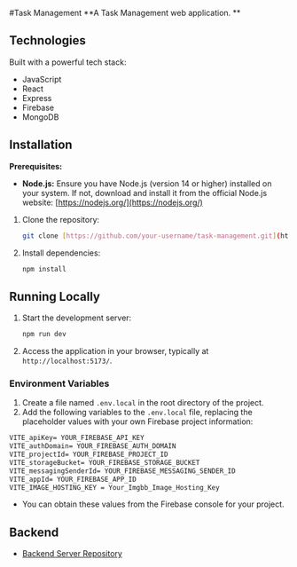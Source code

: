 #Task Management
**A Task Management web application. **


## Technologies

Built with a powerful tech stack:

- JavaScript
- React
- Express
- Firebase
- MongoDB


## Installation

**Prerequisites:**

- **Node.js:** Ensure you have Node.js (version 14 or higher) installed on your system. If not, download and install it from the official Node.js website: [https://nodejs.org/](https://nodejs.org/)

1. Clone the repository:
   ```bash
   git clone [https://github.com/your-username/task-management.git](https://github.com/your-username/task-management.git)
   ```
2. Install dependencies:
   ```bash
   npm install
   ```

## Running Locally

1. Start the development server:
   ```bash
   npm run dev
   ```
2. Access the application in your browser, typically at `http://localhost:5173/`.


### Environment Variables

1. Create a file named `.env.local` in the root directory of the project.
2. Add the following variables to the `.env.local` file, replacing the placeholder values with your own Firebase project information:

```.md
VITE_apiKey= YOUR_FIREBASE_API_KEY
VITE_authDomain= YOUR_FIREBASE_AUTH_DOMAIN
VITE_projectId= YOUR_FIREBASE_PROJECT_ID
VITE_storageBucket= YOUR_FIREBASE_STORAGE_BUCKET
VITE_messagingSenderId= YOUR_FIREBASE_MESSAGING_SENDER_ID
VITE_appId= YOUR_FIREBASE_APP_ID
VITE_IMAGE_HOSTING_KEY = Your_Imgbb_Image_Hosting_Key
```

- You can obtain these values from the Firebase console for your project.

## Backend 

- [Backend Server Repository](https://github.com/muddasirfaiyaj66/task-management-server.git)